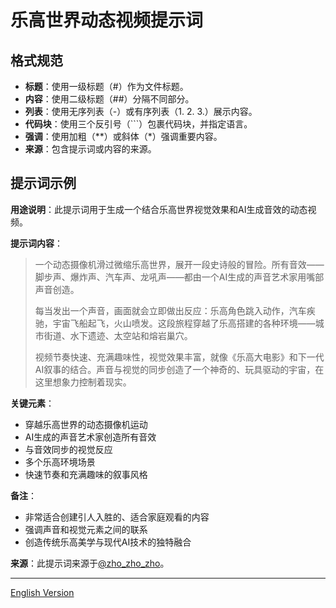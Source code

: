 # 乐高世界动态视频提示词

## 格式规范

- **标题**：使用一级标题（#）作为文件标题。
- **内容**：使用二级标题（##）分隔不同部分。
- **列表**：使用无序列表（-）或有序列表（1. 2. 3.）展示内容。
- **代码块**：使用三个反引号（```）包裹代码块，并指定语言。
- **强调**：使用加粗（**）或斜体（*）强调重要内容。
- **来源**：包含提示词或内容的来源。

## 提示词示例

**用途说明**：此提示词用于生成一个结合乐高世界视觉效果和AI生成音效的动态视频。

**提示词内容**：
> 一个动态摄像机滑过微缩乐高世界，展开一段史诗般的冒险。所有音效——脚步声、爆炸声、汽车声、龙吼声——都由一个AI生成的声音艺术家用嘴部声音创造。
> 
> 每当发出一个声音，画面就会立即做出反应：乐高角色跳入动作，汽车疾驰，宇宙飞船起飞，火山喷发。这段旅程穿越了乐高搭建的各种环境——城市街道、水下遗迹、太空站和熔岩巢穴。
> 
> 视频节奏快速、充满趣味性，视觉效果丰富，就像《乐高大电影》和下一代AI叙事的结合。声音与视觉的同步创造了一个神奇的、玩具驱动的宇宙，在这里想象力控制着现实。

**关键元素**：
- 穿越乐高世界的动态摄像机运动
- AI生成的声音艺术家创造所有音效
- 与音效同步的视觉反应
- 多个乐高环境场景
- 快速节奏和充满趣味的叙事风格

**备注**：
- 非常适合创建引人入胜的、适合家庭观看的内容
- 强调声音和视觉元素之间的联系
- 创造传统乐高美学与现代AI技术的独特融合

**来源**：此提示词来源于[@zho_zho_zho](https://x.com/zho_zho_zho/status/1925074523768115281?s=61)。

---

[English Version](lego_world_prompt.md) 